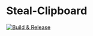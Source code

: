 # Steal-Clipboard

[![Build & Release](https://github.com/getel-arch/Steal-Clipboard/actions/workflows/build_and_release.yaml/badge.svg)](https://github.com/getel-arch/Steal-Clipboard/actions/workflows/build_and_release.yaml)
